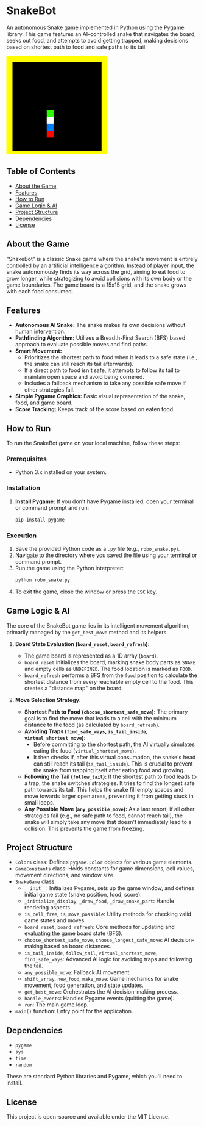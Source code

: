 # SnakeBot

An autonomous Snake game implemented in Python using the Pygame library. This game features an AI-controlled snake that navigates the board, seeks out food, and attempts to avoid getting trapped, making decisions based on shortest path to food and safe paths to its tail.

![](./Animation.gif)

## Table of Contents

  - [About the Game](https://www.google.com/search?q=%23about-the-game)
  - [Features](https://www.google.com/search?q=%23features)
  - [How to Run](https://www.google.com/search?q=%23how-to-run)
  - [Game Logic & AI](https://www.google.com/search?q=%23game-logic--ai)
  - [Project Structure](https://www.google.com/search?q=%23project-structure)
  - [Dependencies](https://www.google.com/search?q=%23dependencies)
  - [License](https://www.google.com/search?q=%23license)

## About the Game

"SnakeBot" is a classic Snake game where the snake's movement is entirely controlled by an artificial intelligence algorithm. Instead of player input, the snake autonomously finds its way across the grid, aiming to eat food to grow longer, while strategizing to avoid collisions with its own body or the game boundaries. The game board is a 15x15 grid, and the snake grows with each food consumed.

## Features

  * **Autonomous AI Snake:** The snake makes its own decisions without human intervention.
  * **Pathfinding Algorithm:** Utilizes a Breadth-First Search (BFS) based approach to evaluate possible moves and find paths.
  * **Smart Movement:**
      * Prioritizes the shortest path to food when it leads to a safe state (i.e., the snake can still reach its tail afterwards).
      * If a direct path to food isn't safe, it attempts to follow its tail to maintain open space and avoid being cornered.
      * Includes a fallback mechanism to take any possible safe move if other strategies fail.
  * **Simple Pygame Graphics:** Basic visual representation of the snake, food, and game board.
  * **Score Tracking:** Keeps track of the score based on eaten food.

## How to Run

To run the SnakeBot game on your local machine, follow these steps:

### Prerequisites

  * Python 3.x installed on your system.

### Installation

1.  **Install Pygame:** If you don't have Pygame installed, open your terminal or command prompt and run:
    ```bash
    pip install pygame
    ```

### Execution

1.  Save the provided Python code as a `.py` file (e.g., `robo_snake.py`).
2.  Navigate to the directory where you saved the file using your terminal or command prompt.
3.  Run the game using the Python interpreter:
    ```bash
    python robo_snake.py
    ```
4.  To exit the game, close the window or press the `ESC` key.

## Game Logic & AI

The core of the SnakeBot game lies in its intelligent movement algorithm, primarily managed by the `get_best_move` method and its helpers.

1.  **Board State Evaluation (`board_reset`, `board_refresh`):**

      * The game board is represented as a 1D array (`board`).
      * `board_reset` initializes the board, marking snake body parts as `SNAKE` and empty cells as `UNDEFINED`. The food location is marked as `FOOD`.
      * `board_refresh` performs a BFS from the `food` position to calculate the shortest distance from every reachable empty cell to the food. This creates a "distance map" on the board.

2.  **Move Selection Strategy:**

      * **Shortest Path to Food (`choose_shortest_safe_move`):** The primary goal is to find the move that leads to a cell with the minimum distance to the food (as calculated by `board_refresh`).
      * **Avoiding Traps (`find_safe_ways`, `is_tail_inside`, `virtual_shortest_move`):**
          * Before committing to the shortest path, the AI virtually simulates eating the food (`virtual_shortest_move`).
          * It then checks if, after this virtual consumption, the snake's head can still reach its tail (`is_tail_inside`). This is crucial to prevent the snake from trapping itself after eating food and growing.
      * **Following the Tail (`follow_tail`):** If the shortest path to food leads to a trap, the snake switches strategies. It tries to find the longest safe path towards its tail. This helps the snake fill empty spaces and move towards larger open areas, preventing it from getting stuck in small loops.
      * **Any Possible Move (`any_possible_move`):** As a last resort, if all other strategies fail (e.g., no safe path to food, cannot reach tail), the snake will simply take any move that doesn't immediately lead to a collision. This prevents the game from freezing.

## Project Structure

  * `Colors` class: Defines `pygame.Color` objects for various game elements.
  * `GameConstants` class: Holds constants for game dimensions, cell values, movement directions, and window size.
  * `SnakeGame` class:
      * `__init__`: Initializes Pygame, sets up the game window, and defines initial game state (snake position, food, score).
      * `_initialize_display`, `_draw_food`, `_draw_snake_part`: Handle rendering aspects.
      * `is_cell_free`, `is_move_possible`: Utility methods for checking valid game states and moves.
      * `board_reset`, `board_refresh`: Core methods for updating and evaluating the game board state (BFS).
      * `choose_shortest_safe_move`, `choose_longest_safe_move`: AI decision-making based on board distances.
      * `is_tail_inside`, `follow_tail`, `virtual_shortest_move`, `find_safe_ways`: Advanced AI logic for avoiding traps and following the tail.
      * `any_possible_move`: Fallback AI movement.
      * `shift_array`, `new_food`, `make_move`: Game mechanics for snake movement, food generation, and state updates.
      * `get_best_move`: Orchestrates the AI decision-making process.
      * `handle_events`: Handles Pygame events (quitting the game).
      * `run`: The main game loop.
  * `main()` function: Entry point for the application.

## Dependencies

  * `pygame`
  * `sys`
  * `time`
  * `random`

These are standard Python libraries and Pygame, which you'll need to install.

## License

This project is open-source and available under the MIT License.
